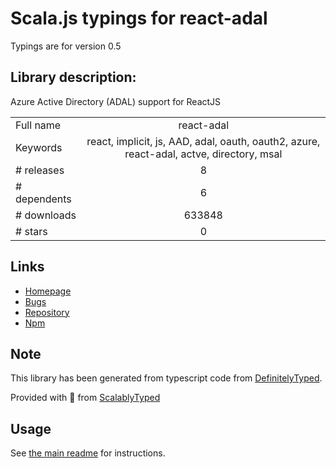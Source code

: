 
# Scala.js typings for react-adal

Typings are for version 0.5

## Library description:
Azure Active Directory (ADAL) support for ReactJS

|                    |                 |
| ------------------ | :-------------: |
| Full name          | react-adal |
| Keywords           | react, implicit, js, AAD, adal, oauth, oauth2, azure, react-adal, actve, directory, msal |
| # releases         | 8 |
| # dependents       | 6 |
| # downloads        | 633848 |
| # stars            | 0 |

## Links
- [Homepage](https://github.com/salvoravida/react-adal#readme)
- [Bugs](https://github.com/salvoravida/react-adal/issues)
- [Repository](https://github.com/salvoravida/react-adal)
- [Npm](https://www.npmjs.com/package/react-adal)
    


## Note
This library has been generated from typescript code from [DefinitelyTyped](https://definitelytyped.org).

Provided with :purple_heart: from [ScalablyTyped](https://github.com/oyvindberg/ScalablyTyped)

## Usage
See [the main readme](../../readme.md) for instructions.


